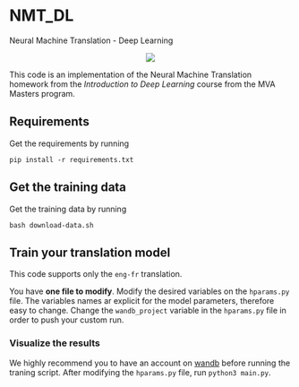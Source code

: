 # NMT_DL
Neural Machine Translation - Deep Learning

<p align="center">
  <img src="https://github.com/"/>
</p>


This code is an implementation of the Neural Machine Translation homework from the *Introduction to Deep Learning* course from the MVA Masters program.

## Requirements

Get the requirements by running 
```
pip install -r requirements.txt
```

## Get the training data

Get the training data by running 
```
bash download-data.sh
```

## Train your translation model

This code supports only the ```eng-fr``` translation.

You have **one file to modify**. Modify the desired variables on the ```hparams.py``` file. The variables names ar explicit for the model parameters, therefore easy to change. Change the ```wandb_project``` variable in the ```hparams.py``` file in order to push your custom run.

### Visualize the results

We highly recommend you to have an account on [wandb](https://www.wandb.ai) before running the traning script. After modifying the ```hparams.py``` file, run ```python3 main.py```.